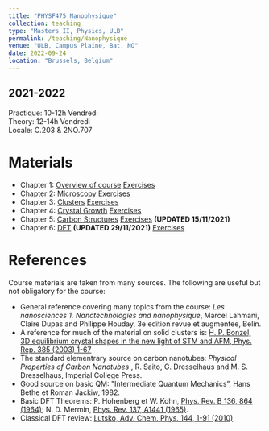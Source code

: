 ```yaml
---
title: "PHYSF475 Nanophysique"
collection: teaching
type: "Masters II, Physics, ULB"
permalink: /teaching/Nanophysique
venue: "ULB, Campus Plaine, Bat. NO"
date: 2022-09-24
location: "Brussels, Belgium"
---
```


2021-2022
---------
Practique: 10-12h Vendredi  
Theory:    12-14h Vendredi  
Locale:    C.203 & 2NO.707  

Materials
======
* Chapter 1: [Overview of course](/files/Nanophysique/chapter1.pdf)		[Exercises](/files/Nanophysique/Exercises1.pdf)
* Chapter 2: [Microscopy](/files/Nanophysique/chapter2.pdf)      		[Exercises](/files/Nanophysique/Exercises2.pdf)
* Chapter 3: [Clusters](/files/Nanophysique/chapter3.pdf)      		[Exercises](/files/Nanophysique/Exercises3.pdf)
* Chapter 4: [Crystal Growth](/files/Nanophysique/chapter4_links.pdf)      		[Exercises](/files/Nanophysique/Exercises4.pdf)
* Chapter 5: [Carbon Structures](/files/Nanophysique/chapter5.pdf)      		[Exercises](/files/Nanophysique/Exercises5.pdf)  **(UPDATED 15/11/2021)**
* Chapter 6: [DFT](/files/Nanophysique/chapter6.pdf) **(UPDATED 29/11/2021)** 		[Exercises](/files/Nanophysique/Exercises6.pdf)

References
=============
Course materials are taken from many sources. The following are useful but not obligatory for the course:  
* General reference covering many topics from the course: *Les nanosciences 1. Nanotechnologies and nanophysique*, Marcel Lahmani, Claire Dupas and Philippe Houday, 3e edition revue et augmentee, Belin.  
* A reference for much of the material on solid clusters is: [H. P. Bonzel, 3D equilibrium crystal shapes in the new light of STM and AFM, Phys. Rep. 385 (2003) 1-67](https://www.sciencedirect.com/science/article/abs/pii/S0370157303002734)  
* The standard elementrary source on carbon nanotubes: *Physical Properties of Carbon Nanotubes* , R. Saito, G. Dresselhaus and M. S. Dresselhaus, Imperial College Press.  
* Good source on basic QM: "Intermediate Quantum Mechanics”, Hans Bethe et Roman Jackiw, 1982.  
* Basic DFT Theorems: P. Hohenberg et W. Kohn, [Phys. Rev. B 136, 864 (1964)](https://journals.aps.org/pr/abstract/10.1103/PhysRev.136.B864); N. D. Mermin, [Phys. Rev. 137, A1441 (1965)](https://journals.aps.org/pr/abstract/10.1103/PhysRev.137.A1441).  
* Classical DFT review: [Lutsko, Adv. Chem. Phys. 144, 1-91 (2010)](http://www.lutsko.com/publication/00076)  


